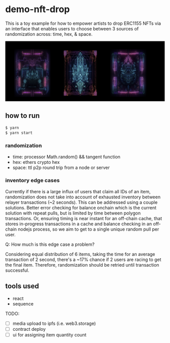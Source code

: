# demo-nft-drop
This is a toy example for how to empower artists to drop ERC1155 NFTs via an interface that enables users to choose between 3 sources of randomization across: time, hex, & space.

![shelf](./card_shelf.png)

## how to run
```
$ yarn
$ yarn start
```

### randomization
- time: processor Math.random() && tangent function
- hex: ethers crypto hex
- space: ttl p2p round trip from a node or server

### inventory edge cases
Currently if there is a large influx of users that claim all IDs of an item, randomization does not take into account of exhausted inventory between relayer transactions (~2 seconds). This can be addressed using a couple solutions. Better error checking for balance onchain which is the current solution with repeat pulls, but is limited by time between polygon transactions. Or, ensuring timing is near instant for an off-chain cache, that stores in-progress transactions in a cache and balance checking in an off-chain nodejs process, so we aim to get to a single unique random pull per user.

Q: How much is this edge case a problem? 

Considering equal distribution of 6 items, taking the time for an average transaction of 2 second, there's a ~17% chance if 2 users are racing to get the final item. Therefore, randomization should be retried until transaction successful.

## tools used
- react
- sequence

TODO:
- [ ] media upload to ipfs (i.e. web3.storage)
- [ ] contract deploy
- [ ] ui for assigning item quantity count
